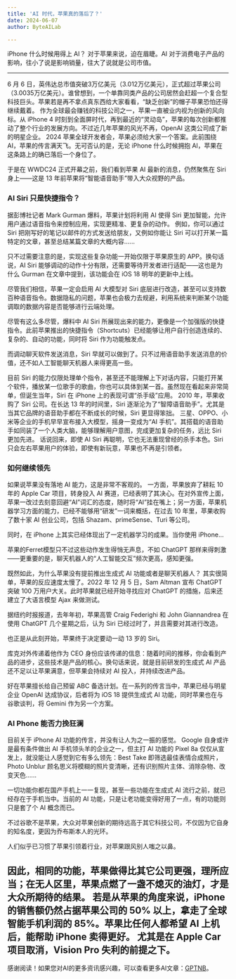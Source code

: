 ```yaml
---
title: 'AI 时代，苹果真的落后了？'
date: 2024-06-07
author: ByteAILab

---
```


iPhone 什么时候用得上 AI？
对于苹果来说，迫在眉睫。AI 对于消费电子产品的影响，往小了说是影响销量，往大了说就是公司市值。

---

6 月 6 日，英伟达总市值突破3万亿美元（3.012万亿美元），正式超过苹果公司（3.0035万亿美元）。谁曾想到，一个单靠同类产品的公司居然会赶超一个复合型科技巨头。苹果若是再不拿点真东西给大家看看，“缺乏创新”的帽子苹果恐怕还得继续戴着。
作为全球最会赚钱的科技公司之一，苹果一直被业内视为创新的风向标。从 iPhone 4 时刻到全面屏时代，再到最近的“灵动岛”，苹果的每次创新都推动了整个行业的发展方向。不过近几年苹果的风光不再，OpenAI 这类公司成了新的明星企业。
2024 苹果全球开发者会，苹果必须给大家一个答案。此前围绕 AI，苹果的传言满天飞。无可否认的是，无论 iPhone 什么时候拥抱 AI，苹果在这条路上的确已落后一个身位了。

于是在 WWDC24 正式开幕之前，我们看到苹果 AI 最新的消息，仍然聚焦在 Siri 身上——这是 13 年前苹果将“智能语音助手”带入大众视野的产品。

### AI Siri 只是快捷指令？

据彭博社记者 Mark Gurman 爆料，苹果计划将利用 AI 使得 Siri 更加智能，允许用户通过语音指令来控制应用，实现更精准、更复杂的动作。
例如，你可以通过 Siri 把刚写好的笔记以邮件的方式发送给朋友，又例如你能让 Siri 可以打开某一篇特定的文章，甚至总结某篇文章的大概内容......

只不过需要注意的是，实现这些复杂功能一开始仅限于苹果原生的 APP。换句话说，AI Siri 能够调动的动作十分有限，还需要等待开发者进行适配——这也是为什么 Gurman 在文章中提到，该功能会在 iOS 18 明年的更新中上线。

尽管我们相信，苹果一定会启用 AI 大模型对 Siri 底层进行改造，甚至可以支持数百种语音指令。数据隐私的问题，苹果也会极力去规避，利用系统来判断某个功能调取的数据内容是否能够进行云端处理。

尽管有这么多尽管，爆料中 AI Siri 所展现出来的能力，更像是一个加强版的快捷指令。此前苹果推出的快捷指令（Shortcuts）已经能够让用户自行创造连续的、复杂的、自动的功能，同时将 Siri 作为功能触发点。

而调动聊天软件发送消息，Siri 早就可以做到了。只不过用语音助手发送消息的价值，还不如人工智能聊天机器人来得更高一些。

目前 Siri 的能力仅限处理单个指令，甚至还不能理解上下对话内容，只能打开某个软件，播放某一位歌手的歌曲，你也可以具体到某一首。虽然现在看起来非常简单，但诞生当年，Siri 在 iPhone 上的表现可谓“杀手级”应用。
2010 年，苹果收购了 Siri 公司。在长达 13 年的时间里，Siri 逐渐沦为了“智障语音助手”。尤其是当其它品牌的语音助手都在不断成长的时候，Siri 更显得笨拙。
三星、OPPO、小米等企业的手机早早宣布接入大模型，摇身一变成为“AI 手机”。其搭载的语音助手如同装了一个人类大脑，能够理解用户意图，完成更加复杂的任务，远比 Siri 更加先进。
话说回来，即使 AI Siri 再聪明，它也无法重现曾经的杀手本色。Siri 只会左右苹果用户的体验，即使有新玩意，苹果也不再是引领者。

### 如何继续领先

如果说苹果没有落地 AI 能力，这是非常不客观的。
一方面，苹果放弃了耕耘 10 年的 Apple Car 项目，转身投入 AI 赛道，已经表明了其决心。在对外宣传上面，苹果一改过去刻意回避“AI”词汇的态度，随时将“AI”挂在嘴上；另一方面，苹果机器学习方面的能力，已经不能够用“研发”一词来概括，在过去 10 年里，苹果收购了数十家 AI 创业公司，包括 Shazam、primeSense、Turi 等公司。

同时，在 iPhone 上其实已经体现出了一定机器学习的成果。当你使用 iPhone...

苹果的Ferret模型只不过这些动作发生得悄无声息，不如 ChatGPT 那样来得刺激——更重要的是，聊天机器人的“人工智能交互”频次更高，感知更强。

既然如此，为什么苹果没有提前推出生成式 AI 功能或者是聊天机器人？
其实很简单，苹果的反应速度太慢了。2022 年 12 月 5 日，Sam Altman 宣布 ChatGPT 突破 100 万用户大关。此时苹果就已经开始寻找应对 ChatGPT 的措施，后来还建立了大语言模型 Ajax 来做测试。

据纽约时报报道，去年年初，苹果高管 Craig Federighi 和 John Giannandrea 在使用 ChatGPT 几个星期之后，认为 Siri 已经过时了，并且需要对其进行改造。

也正是从此刻开始，苹果终于决定要动一动 13 岁的 Siri。

库克对外传递着他作为 CEO 身份应该传递的信息：随着时间的推移，你会看到产品的进步，这些技术是产品的核心。换句话来说，就是目前研发的生成式 AI 产品还不足以让苹果满意，但苹果会持续对 AI 投入，并持续改进产品。

好在苹果擅长给自己预留 ABC 备选计划。在一系列的传言当中，苹果已经与明星企业 OpenAI 达成协议，后者将为 iOS 18 提供生成式 AI 功能，同时苹果也在与谷歌谈判，将 Gemini 作为另一个方案。

### AI Phone 能否力挽狂澜

目前关于 iPhone AI 功能的传言，并没有让人为之一振的感觉。
Google 自身或许是最有条件做出 AI 手机领头羊的企业之一，但主打 AI 功能的 Pixel 8a 仅仅从宣发上，就没能让人感觉到它有多么领先：Best Take 即筛选最佳表情合成照片，Photo Unblur 顾名思义将模糊的照片变清晰，还有识别照片主体、消除杂物、改变天色......

一切功能你都在国产手机上一一复现，甚至一些功能在生成式 AI 流行之前，就已经存在于手机当中。当前的 AI 功能，只是让老功能变得好用了一点，有的功能则只是套了个 AI 概念而已。

不过谷歌不是苹果，大众对苹果创新的期待远高于其它科技公司，不仅因为它自身的知名度，更因为乔布斯本人的光环。

人们似乎已习惯了苹果引领着行业，对苹果跟风别人嗤之以鼻。

因此，相同的功能，苹果做得比其它公司更强，理所应当；在无人区里，苹果点燃了一盏不熄灭的油灯，才是大众所期待的结果。
若是从苹果的角度来说，iPhone 的销售额仍然占据苹果公司的 50% 以上，拿走了全球智能手机利润的 85%。苹果比任何人都希望 AI 上机后，能帮助 iPhone 卖得更好。
尤其是在 Apple Car 项目取消，Vision Pro 失利的前提之下。
---
感谢阅读！如果您对AI的更多资讯感兴趣，可以查看更多AI文章：[GPTNB](https://gptnb.com)。